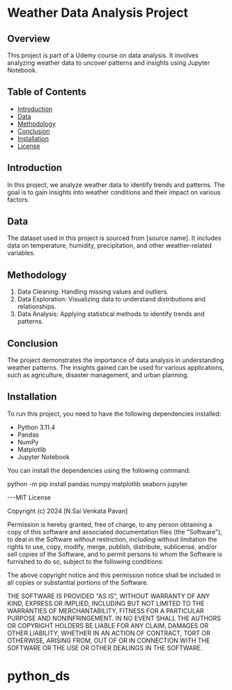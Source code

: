 # Weather Data Analysis Project

## Overview
This project is part of a Udemy course on data analysis. It involves analyzing weather data to uncover patterns and insights using Jupyter Notebook.

## Table of Contents
- [Introduction](#introduction)
- [Data](#data)
- [Methodology](#methodology)
- [Conclusion](#conclusion)
- [Installation](#installation)
- [License](#license)

## Introduction
In this project, we analyze weather data to identify trends and patterns. The goal is to gain insights into weather conditions and their impact on various factors.

## Data
The dataset used in this project is sourced from [source name]. It includes data on temperature, humidity, precipitation, and other weather-related variables.

## Methodology
1. Data Cleaning: Handling missing values and outliers.
2. Data Exploration: Visualizing data to understand distributions and relationships.
3. Data Analysis: Applying statistical methods to identify trends and patterns.


## Conclusion
The project demonstrates the importance of data analysis in understanding weather patterns. The insights gained can be used for various applications, such as agriculture, disaster management, and urban planning.

## Installation
To run this project, you need to have the following dependencies installed:
- Python 3.11.4
- Pandas
- NumPy
- Matplotlib
- Jupyter Notebook

You can install the dependencies using the following command:

python -m pip install pandas numpy matplotlib seaborn jupyter

---MIT License

Copyright (c) 2024 [N.Sai Venkata Pavan]

Permission is hereby granted, free of charge, to any person obtaining a copy
of this software and associated documentation files (the "Software"), to deal
in the Software without restriction, including without limitation the rights
to use, copy, modify, merge, publish, distribute, sublicense, and/or sell
copies of the Software, and to permit persons to whom the Software is
furnished to do so, subject to the following conditions:

The above copyright notice and this permission notice shall be included in all
copies or substantial portions of the Software.

THE SOFTWARE IS PROVIDED "AS IS", WITHOUT WARRANTY OF ANY KIND, EXPRESS OR
IMPLIED, INCLUDING BUT NOT LIMITED TO THE WARRANTIES OF MERCHANTABILITY,
FITNESS FOR A PARTICULAR PURPOSE AND NONINFRINGEMENT. IN NO EVENT SHALL THE
AUTHORS OR COPYRIGHT HOLDERS BE LIABLE FOR ANY CLAIM, DAMAGES OR OTHER
LIABILITY, WHETHER IN AN ACTION OF CONTRACT, TORT OR OTHERWISE, ARISING FROM,
OUT OF OR IN CONNECTION WITH THE SOFTWARE OR THE USE OR OTHER DEALINGS IN THE
SOFTWARE.


# python_ds

